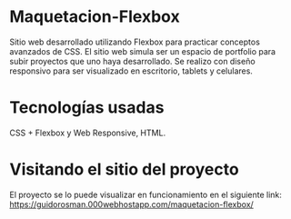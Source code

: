 # Maquetacion-Flexbox
Sitio web desarrollado utilizando Flexbox para practicar conceptos avanzados de CSS. El sitio web simula ser un espacio de portfolio para subir proyectos que uno haya desarrollado. Se realizo con diseño responsivo para ser visualizado en escritorio, tablets y celulares.

# Tecnologías usadas

CSS + Flexbox y Web Responsive, HTML.

# Visitando el sitio del proyecto

El proyecto se lo puede visualizar en funcionamiento en el siguiente link: https://guidorosman.000webhostapp.com/maquetacion-flexbox/
